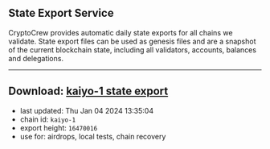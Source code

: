 ## State Export Service
CryptoCrew provides automatic daily state exports for all chains we validate. State export files can be used as genesis files and are a snapshot of the current blockchain state, including all validators, accounts, balances and delegations.

---
**Download: [kaiyo-1 state export](https://dl.ccvalidators.com/SERVICE/kujira/kaiyo-1_export_16470016.json)**
---

- last updated: Thu Jan 04 2024 13:35:04
- chain id: `kaiyo-1`
- export height: `16470016`
- use for: airdrops, local tests, chain recovery
